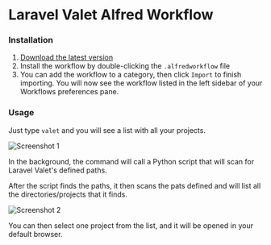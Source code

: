 # Laravel Valet Alfred Workflow

### Installation
1. [Download the latest version](https://github.com/thebugsoftware/alfred-laravel-valet/releases/download/v1.0.0/laravel-valet.alfredworkflow)
2. Install the workflow by double-clicking the `.alfredworkflow` file
3. You can add the workflow to a category, then click `Import` to finish importing. You will now see the workflow listed in the left sidebar of your Workflows preferences pane.

### Usage

Just type `valet` and you will see a list with all your projects.

![Screenshot 1](https://raw.githubusercontent.com/thebugsoftware/alfred-laravel-valet/master/screenshots/screenshot-1.png)

In the background, the command will call a Python script that will scan for Laravel Valet's defined paths.

After the script finds the paths, it then scans the pats defined and will list all the directories/projects that it finds.

![Screenshot 2](https://raw.githubusercontent.com/thebugsoftware/alfred-laravel-valet/master/screenshots/screenshot-2.png)

You can then select one project from the list, and it will be opened in your default browser.
